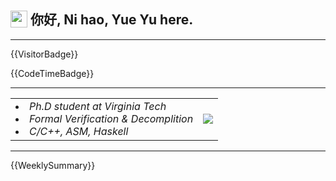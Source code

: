 <h2> <img style="vertical-align: text-bottom;" src=https://slackmojis.com/emojis/13253-yay-frog/download/ width=27> 你好, Ni hao, Yue Yu here. </h2>

---

{{VisitorBadge}}

{{CodeTimeBadge}}

---

<table style="border: none;width: 100%">
    <tr style="border: none">
        <td style="border: none">
            <li><i>Ph.D student at Virginia Tech<i></li>
            <li><i>Formal Verification & Decomplition</i></li>
            <li><i>C/C++, ASM, Haskell</i></li>
        </td>
        <td> <img src=https://slackmojis.com/emojis/5264-coding/download> </td>
    </tr>
</table>

---

{{WeeklySummary}}
